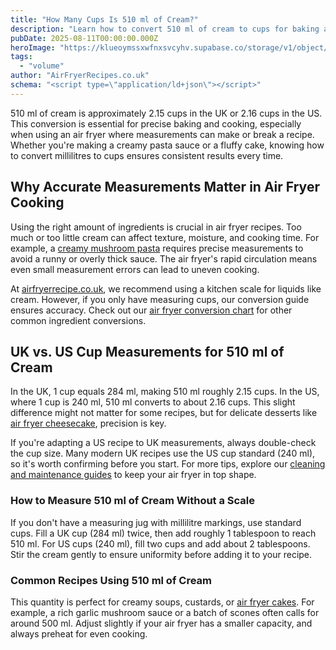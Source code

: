 ```yaml
---
title: "How Many Cups Is 510 ml of Cream?"
description: "Learn how to convert 510 ml of cream to cups for baking and cooking. Get precise measurements for UK and US cups with this simple guide."
pubDate: 2025-08-11T00:00:00.000Z
heroImage: "https://klueoymssxwfnxsvcyhv.supabase.co/storage/v1/object/public/md/how-many-cups-is-510-ml-of-cream-a909ed5b.webp"
tags:
  - "volume"
author: "AirFryerRecipes.co.uk"
schema: "<script type=\"application/ld+json\"></script>"
---
```


<p>510 ml of cream is approximately 2.15 cups in the UK or 2.16 cups in the US. This conversion is essential for precise baking and cooking, especially when using an air fryer where measurements can make or break a recipe. Whether you're making a creamy pasta sauce or a fluffy cake, knowing how to convert millilitres to cups ensures consistent results every time.</p>

<h2>Why Accurate Measurements Matter in Air Fryer Cooking</h2>  
<p>Using the right amount of ingredients is crucial in air fryer recipes. Too much or too little cream can affect texture, moisture, and cooking time. For example, a <a href=https://www.airfryerrecipe.co.uk/recipes>creamy mushroom pasta</a> requires precise measurements to avoid a runny or overly thick sauce. The air fryer's rapid circulation means even small measurement errors can lead to uneven cooking.</p>  
<p>At <a href=https://www.airfryerrecipe.co.uk/>airfryerrecipe.co.uk</a>, we recommend using a kitchen scale for liquids like cream. However, if you only have measuring cups, our conversion guide ensures accuracy. Check out our <a href=https://www.airfryerrecipe.co.uk/air-fryer-conversion-chart>air fryer conversion chart</a> for other common ingredient conversions.</p>

<h2>UK vs. US Cup Measurements for 510 ml of Cream</h2>  
<p>In the UK, 1 cup equals 284 ml, making 510 ml roughly 2.15 cups. In the US, where 1 cup is 240 ml, 510 ml converts to about 2.16 cups. This slight difference might not matter for some recipes, but for delicate desserts like <a href=https://www.airfryerrecipe.co.uk/recipe-category/dessert>air fryer cheesecake</a>, precision is key.</p>  
<p>If you're adapting a US recipe to UK measurements, always double-check the cup size. Many modern UK recipes use the US cup standard (240 ml), so it's worth confirming before you start. For more tips, explore our <a href=https://www.airfryerrecipe.co.uk/air-fryer-cleaner>cleaning and maintenance guides</a> to keep your air fryer in top shape.</p>

<h3>How to Measure 510 ml of Cream Without a Scale</h3>  
<p>If you don't have a measuring jug with millilitre markings, use standard cups. Fill a UK cup (284 ml) twice, then add roughly 1 tablespoon to reach 510 ml. For US cups (240 ml), fill two cups and add about 2 tablespoons. Stir the cream gently to ensure uniformity before adding it to your recipe.</p>

<h3>Common Recipes Using 510 ml of Cream</h3>  
<p>This quantity is perfect for creamy soups, custards, or <a href=https://www.airfryerrecipe.co.uk/recipe-category/cakes>air fryer cakes</a>. For example, a rich garlic mushroom sauce or a batch of scones often calls for around 500 ml. Adjust slightly if your air fryer has a smaller capacity, and always preheat for even cooking.</p>